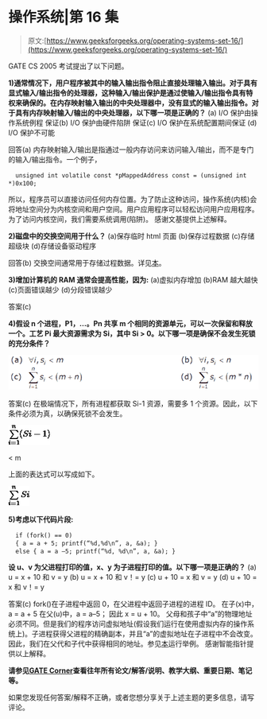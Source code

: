 # 操作系统|第 16 集

> 原文:[https://www.geeksforgeeks.org/operating-systems-set-16/](https://www.geeksforgeeks.org/operating-systems-set-16/)

GATE CS 2005 考试提出了以下问题。

**1)通常情况下，用户程序被其中的输入输出指令阻止直接处理输入输出。对于具有显式输入/输出指令的处理器，这种输入/输出保护是通过使输入/输出指令具有特权来确保的。在内存映射输入输出的中央处理器中，没有显式的输入输出指令。对于具有内存映射输入/输出的中央处理器，以下哪一项是正确的？**
(a) I/O 保护由操作系统例程
保证(b) I/O 保护由硬件陷阱
保证(c) I/O 保护在系统配置期间保证
(d) I/O 保护不可能

回答(a)
内存映射输入/输出是指通过一般内存访问来访问输入/输出，而不是专门的输入/输出指令。一个例子，

```
  unsigned int volatile const *pMappedAddress const = (unsigned int *)0x100;
```

所以，程序员可以直接访问任何内存位置。为了防止这种访问，操作系统(内核)会将地址空间分为内核空间和用户空间。用户应用程序可以轻松访问用户应用程序。为了访问内核空间，我们需要系统调用(陷阱)。
感谢文基提供上述解释。

**2)磁盘中的交换空间用于什么？**
(a)保存临时 html 页面
(b)保存过程数据
(c)存储超级块
(d)存储设备驱动程序

回答(b)
交换空间通常用于存储过程数据。详见[本](http://www.centos.org/docs/5/html/5.1/Deployment_Guide/s1-swap-what-is.html)。

**3)增加计算机的 RAM 通常会提高性能，因为:**
(a)虚拟内存增加
(b)RAM 越大越快
(c)页面错误越少
(d)分段错误越少

答案(c)

**4)假设 n 个进程，P1，…。Pn 共享 m 个相同的资源单元，可以一次保留和释放一个。工艺 Pi 最大资源需求为 Si，其中 Si > 0。以下哪一项是确保不会发生死锁的充分条件？**

![](img/06a56b017c1a96f997f9fa3f51398a33.png)

答案(c)
在极端情况下，所有进程都获取 Si-1 资源，需要多 1 个资源。因此，以下条件必须为真，以确保死锁不会发生。

![sum1](img/328785806190c9b1e04814923c7efea0.png)

< m

上面的表达式可以写成如下。

![sum2](img/2dc30a333266f4b6975757899d853361.png)

**5)考虑以下代码片段:**

```
  if (fork() == 0)
  { a = a + 5; printf(“%d,%d\n”, a, &a); }
  else { a = a –5; printf(“%d, %d\n”, a, &a); } 
```

**设 u、v 为父进程打印的值，x、y 为子进程打印的值。以下哪一项是正确的？**
(a) u = x + 10 和 v = y
(b) u = x + 10 和 v！= y
(c) u + 10 = x 和 v = y
(d) u + 10 = x 和 v！= y

答案(c)
fork()在子进程中返回 0，在父进程中返回子进程的进程 ID。
在子(x)中，a = a + 5
在父(u)中，a = a–5；
因此 x = u + 10。
父母和孩子中“a”的物理地址必须不同。但是我们的程序访问虚拟地址(假设我们运行在使用虚拟内存的操作系统上)。子进程获得父进程的精确副本，并且“a”的虚拟地址在子进程中不会改变。因此，我们在父代和子代中获得相同的地址。参见[本](http://ideone.com/ckhWR)运行举例。
感谢智能指针提供以上解释。

**请参见**[**GATE Corner**](http://geeksquiz.com/gate-corner-2/)**查看往年所有论文/解答/说明、教学大纲、重要日期、笔记等。**

如果您发现任何答案/解释不正确，或者您想分享关于上述主题的更多信息，请写评论。